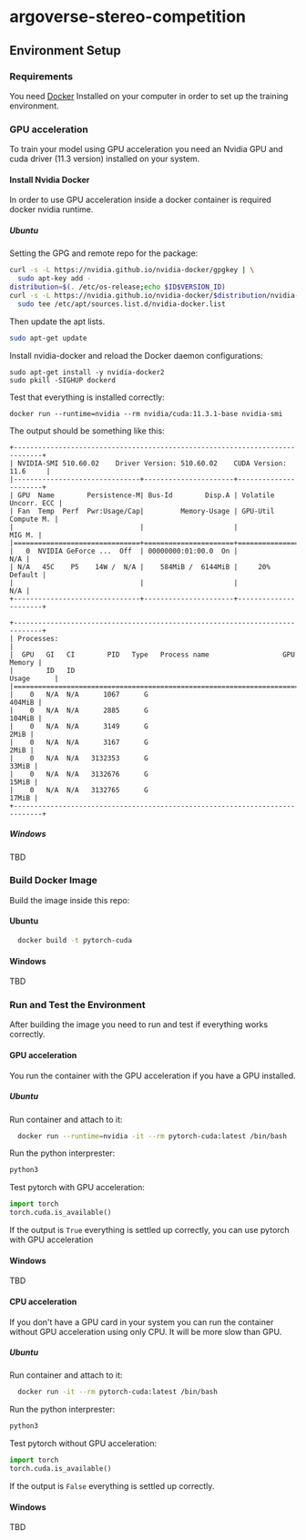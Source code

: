 # argoverse-stereo-competition

## Environment Setup

### Requirements

You need [Docker](https://docs.docker.com/get-docker/) Installed on your computer in order to set up the training
environment.

### GPU acceleration

To train your model using GPU acceleration
you need an Nvidia GPU and cuda driver (11.3 version) installed on your system.

#### Install Nvidia Docker

In order to use GPU acceleration inside a docker container
is required docker nvidia runtime.

##### Ubuntu

Setting the GPG and remote repo for the package:

```bash
curl -s -L https://nvidia.github.io/nvidia-docker/gpgkey | \
  sudo apt-key add -
distribution=$(. /etc/os-release;echo $ID$VERSION_ID)
curl -s -L https://nvidia.github.io/nvidia-docker/$distribution/nvidia-docker.list | \
  sudo tee /etc/apt/sources.list.d/nvidia-docker.list
  ```
  
Then update the apt lists.

```bash
sudo apt-get update
```

Install nvidia-docker and reload the Docker daemon configurations:

```
sudo apt-get install -y nvidia-docker2
sudo pkill -SIGHUP dockerd
```

Test that everything is installed correctly:

```
docker run --runtime=nvidia --rm nvidia/cuda:11.3.1-base nvidia-smi
```

The output should be something like this:

```
+-----------------------------------------------------------------------------+
| NVIDIA-SMI 510.60.02    Driver Version: 510.60.02    CUDA Version: 11.6     |
|-------------------------------+----------------------+----------------------+
| GPU  Name        Persistence-M| Bus-Id        Disp.A | Volatile Uncorr. ECC |
| Fan  Temp  Perf  Pwr:Usage/Cap|         Memory-Usage | GPU-Util  Compute M. |
|                               |                      |               MIG M. |
|===============================+======================+======================|
|   0  NVIDIA GeForce ...  Off  | 00000000:01:00.0  On |                  N/A |
| N/A   45C    P5    14W /  N/A |    584MiB /  6144MiB |     20%      Default |
|                               |                      |                  N/A |
+-------------------------------+----------------------+----------------------+
                                                                               
+-----------------------------------------------------------------------------+
| Processes:                                                                  |
|  GPU   GI   CI        PID   Type   Process name                  GPU Memory |
|        ID   ID                                                   Usage      |
|=============================================================================|
|    0   N/A  N/A      1067      G                                     404MiB |
|    0   N/A  N/A      2885      G                                     104MiB |
|    0   N/A  N/A      3149      G                                       2MiB |
|    0   N/A  N/A      3167      G                                       2MiB |
|    0   N/A  N/A   3132353      G                                      33MiB |
|    0   N/A  N/A   3132676      G                                      15MiB |
|    0   N/A  N/A   3132765      G                                      17MiB |
+-----------------------------------------------------------------------------+
```


##### Windows

TBD

### Build Docker Image

Build the image inside this repo:

#### Ubuntu

```bash
  docker build -t pytorch-cuda 
```

#### Windows

TBD

### Run and Test the Environment
After building the image you need to run and test if everything works correctly.

#### GPU acceleration
You run the container with the GPU acceleration if you have a GPU installed.
##### Ubuntu

Run container and attach to it:
```bash
  docker run --runtime=nvidia -it --rm pytorch-cuda:latest /bin/bash 
```

Run the python interprester:
```bash
python3
```

Test pytorch with GPU acceleration:

```python
import torch
torch.cuda.is_available()
```
If the output is `True` everything is settled up correctly, you can use pytorch with GPU acceleration

#### Windows

TBD

#### CPU acceleration
If you don't have a GPU card in your system you can run the container without
GPU acceleration using only CPU. It will be more slow than GPU.
##### Ubuntu

Run container and attach to it:
```bash
  docker run -it --rm pytorch-cuda:latest /bin/bash 
```

Run the python interprester:
```bash
python3
```

Test pytorch without GPU acceleration:

```python
import torch
torch.cuda.is_available()
```
If the output is `False` everything is settled up correctly.

#### Windows

TBD